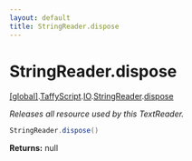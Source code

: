 ```yaml
---
layout: default
title: StringReader.dispose
---
```


# StringReader.dispose

[\[global\]]({{site.baseurl}}/docs/).[TaffyScript]({{site.baseurl}}/docs/TaffyScript/).[IO]({{site.baseurl}}/docs/TaffyScript/IO/).[StringReader]({{site.baseurl}}/docs/TaffyScript/IO/StringReader/).[dispose]({{site.baseurl}}/docs/TaffyScript/IO/StringReader/dispose/)

_Releases all resource used by this TextReader._

```cs
StringReader.dispose()
```

**Returns:** null
